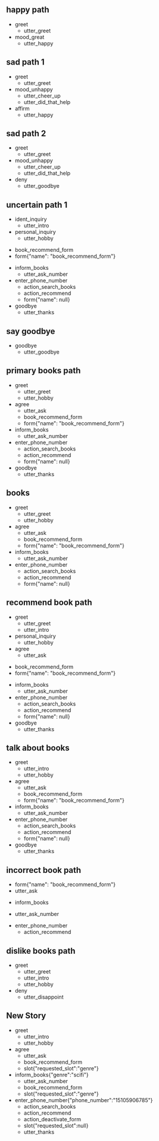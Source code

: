 ## happy path
* greet
  - utter_greet
* mood_great
  - utter_happy

## sad path 1
* greet
  - utter_greet
* mood_unhappy
  - utter_cheer_up
  - utter_did_that_help
* affirm
  - utter_happy

## sad path 2
* greet
  - utter_greet
* mood_unhappy
  - utter_cheer_up
  - utter_did_that_help
* deny
  - utter_goodbye

## uncertain path 1
* ident_inquiry
  - utter_intro
* personal_inquiry
  - utter_hobby
- book_recommend_form
- form{"name": "book_recommend_form"}
* inform_books
  - utter_ask_number
* enter_phone_number
  - action_search_books
  - action_recommend
  - form{"name": null}
* goodbye
  - utter_thanks

## say goodbye
* goodbye
  - utter_goodbye

## primary books path
* greet
  - utter_greet
  - utter_hobby
* agree
  - utter_ask
  - book_recommend_form
  - form{"name": "book_recommend_form"}
* inform_books
  - utter_ask_number
* enter_phone_number
  - action_search_books
  - action_recommend
  - form{"name": null}
* goodbye
  - utter_thanks

## books
* greet
  - utter_greet
  - utter_hobby
* agree
  - utter_ask
  - book_recommend_form
  - form{"name": "book_recommend_form"}
* inform_books
  - utter_ask_number
* enter_phone_number
  - action_search_books
  - action_recommend
  - form{"name": null}

## recommend book path
* greet
  - utter_greet
  - utter_intro
* personal_inquiry
  - utter_hobby
* agree
  - utter_ask
- book_recommend_form
- form{"name": "book_recommend_form"}
* inform_books
  - utter_ask_number
* enter_phone_number
  - action_search_books
  - action_recommend
  - form{"name": null}
* goodbye
  - utter_thanks

## talk about books
* greet
  - utter_intro
  - utter_hobby
* agree
  - utter_ask
  - book_recommend_form
  - form{"name": "book_recommend_form"}
* inform_books
  - utter_ask_number
* enter_phone_number
  - action_search_books
  - action_recommend
  - form{"name": null}
* goodbye
  - utter_thanks

## incorrect book path
  - form{"name": "book_recommend_form"}
  - utter_ask
  * inform_books
  - utter_ask_number
* enter_phone_number
  - action_recommend

## dislike books path
* greet
  - utter_greet
  - utter_intro
  - utter_hobby
* deny
  - utter_disappoint

## New Story

* greet
    - utter_intro
    - utter_hobby
* agree
    - utter_ask
    - book_recommend_form
    - slot{"requested_slot":"genre"}
* inform_books{"genre":"scifi"}
    - utter_ask_number
    - book_recommend_form
    - slot{"requested_slot":"genre"}
* enter_phone_number{"phone_number":"15105906785"}
    - action_search_books
    - action_recommend
    - action_deactivate_form
    - slot{"requested_slot":null}
    - utter_thanks
